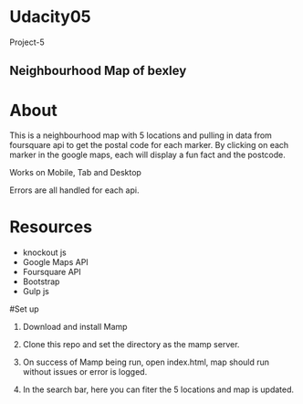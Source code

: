 # Udacity05
Project-5

## Neighbourhood Map of bexley

# About

This is a neighbourhood map with 5 locations and pulling in data from foursquare api to get the postal code for each marker. 
By clicking on each marker in the google maps, each will display a fun fact and the postcode.

Works on Mobile, Tab and Desktop

Errors are all handled for each api.

# Resources

- knockout js
- Google Maps API
- Foursquare API 
- Bootstrap
- Gulp js

#Set up

1) Download and install Mamp

2) Clone this repo and set the directory as the mamp server.

3) On success of Mamp being run, open index.html, map should run without issues or error is logged.

4) In the search bar, here you can fiter the 5 locations and map is updated.


